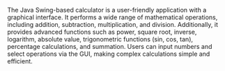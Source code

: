 The Java Swing-based calculator is a user-friendly application with a graphical interface. It performs a wide range of mathematical operations, including addition, subtraction, multiplication, and division.
Additionally, it provides advanced functions such as power, square root, inverse, logarithm, absolute value, trigonometric functions (sin, cos, tan), percentage calculations, and summation. 
Users can input numbers and select operations via the GUI, making complex calculations simple and efficient.
